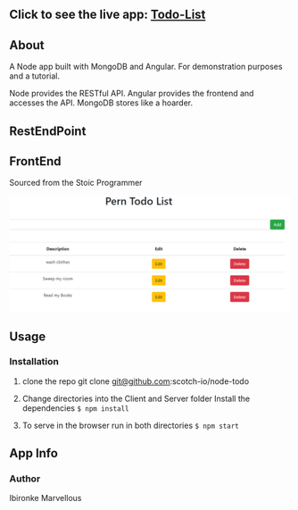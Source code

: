 ## Click to see the live app:  [Todo-List](https://marvel-pern-todo.herokuapp.com/)

## About 
A Node app built with MongoDB and Angular. For demonstration purposes and a tutorial.

Node provides the RESTful API. Angular provides the frontend and accesses the API. MongoDB stores like a hoarder.


## RestEndPoint




## FrontEnd 
Sourced from the Stoic Programmer 


<img src="demo/demo.png">

## Usage
### Installation

1. clone the repo git clone git@github.com:scotch-io/node-todo

2. Change directories into the Client and Server folder Install the dependencies ``$ npm install``

3. To serve in the browser  run in both directories ``$ npm start``


## App Info

### Author
Ibironke Marvellous



